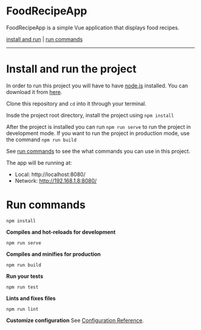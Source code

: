 # FoodRecipeApp
FoodRecipeApp is a simple Vue application that displays food recipes. 

[install and run](#install-and-run-the-project) | [run commands](#run-commands) 
***

# Install and run the project
In order to run this project you will have to have [node.js](https://nodejs.org/en/) installed. You can download it from [here](https://nodejs.org/en/).

Clone this repository and ```cd``` into it through your terminal.

Insde the project root directory, install the project using ```npm install```

After the project is installed you can run ```npm run serve``` to run the project in development mode.
If you want to run the project in production mode, use the command ```npm run build```

See [run commands](#run-commands) to see the what commands you can use in this project.

The app will be running at:
  - Local:   http://localhost:8080/ 
  - Network: http://192.168.1.8:8080/


# Run commands
```
npm install
```

**Compiles and hot-reloads for development**
```
npm run serve
```

**Compiles and minifies for production**
```
npm run build
```

**Run your tests**
```
npm run test
```

**Lints and fixes files**
```
npm run lint
```

**Customize configuration**
See [Configuration Reference](https://cli.vuejs.org/config/).
